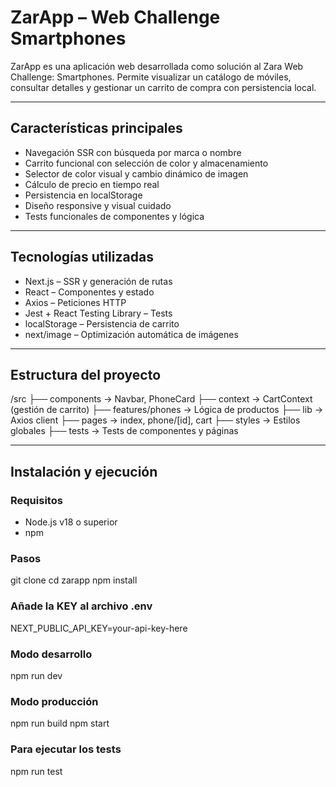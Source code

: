 # ZarApp – Web Challenge Smartphones

ZarApp es una aplicación web desarrollada como solución al Zara Web Challenge: Smartphones. Permite visualizar un catálogo de móviles, consultar detalles y gestionar un carrito de compra con persistencia local.

---

## Características principales

- Navegación SSR con búsqueda por marca o nombre
- Carrito funcional con selección de color y almacenamiento
- Selector de color visual y cambio dinámico de imagen
- Cálculo de precio en tiempo real
- Persistencia en localStorage
- Diseño responsive y visual cuidado
- Tests funcionales de componentes y lógica

---

## Tecnologías utilizadas

- Next.js – SSR y generación de rutas
- React – Componentes y estado
- Axios – Peticiones HTTP
- Jest + React Testing Library – Tests
- localStorage – Persistencia de carrito
- next/image – Optimización automática de imágenes

---

## Estructura del proyecto

/src
├── components → Navbar, PhoneCard
├── context → CartContext (gestión de carrito)
├── features/phones → Lógica de productos
├── lib → Axios client
├── pages → index, phone/[id], cart
├── styles → Estilos globales
├── tests → Tests de componentes y páginas

---

## Instalación y ejecución

### Requisitos

- Node.js v18 o superior
- npm

### Pasos

git clone
cd zarapp
npm install

### Añade la KEY al archivo .env

NEXT_PUBLIC_API_KEY=your-api-key-here

### Modo desarrollo

npm run dev

### Modo producción

npm run build
npm start

### Para ejecutar los tests

npm run test
